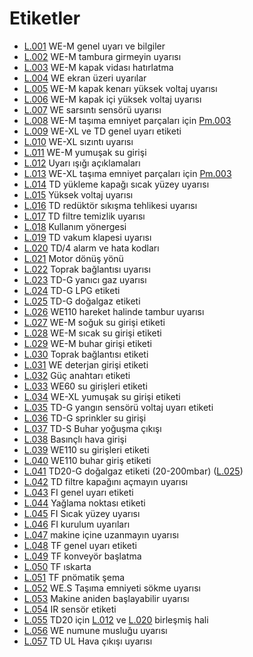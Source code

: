 # Etiketler

* [L.001](L.001.md) WE-M genel uyarı ve bilgiler
* [L.002](L.002.md) WE-M tambura girmeyin uyarısı
* [L.003](L.003.md) WE-M kapak vidası hatırlatma
* [L.004](L.004.md) WE ekran üzeri uyarılar
* [L.005](L.005.md) WE-M kapak kenarı yüksek voltaj uyarısı
* [L.006](L.006.md) WE-M kapak içi yüksek voltaj uyarısı
* [L.007](L.007.md) WE sarsıntı sensörü uyarısı
* [L.008](L.008.md) WE-M taşıma emniyet parçaları için [Pm.003](../pict/Pm.003.svg)
* [L.009](L.009.md) WE-XL ve TD genel uyarı etiketi
* [L.010](L.010.md) WE-XL sızıntı uyarısı
* [L.011](L.011.md) WE-M yumuşak su girişi
* [L.012](L.012.md) Uyarı ışığı açıklamaları
* [L.013](L.013.md) WE-XL taşıma emniyet parçaları için [Pm.003](../pict/Pm.003.svg)
* [L.014](L.014.md) TD yükleme kapağı sıcak yüzey uyarısı
* [L.015](L.015.md) Yüksek voltaj uyarısı
* [L.016](L.016.md) TD redüktör sıkışma tehlikesi uyarısı
* [L.017](L.017.md) TD filtre temizlik uyarısı
* [L.018](L.018.md) Kullanım yönergesi
* [L.019](L.019.md) TD vakum klapesi uyarısı
* [L.020](L.020.md) TD/4 alarm ve hata kodları
* [L.021](L.021.md) Motor dönüş yönü
* [L.022](L.022.md) Toprak bağlantısı uyarısı
* [L.023](L.023.md) TD-G yanıcı gaz uyarısı
* [L.024](L.024.md) TD-G LPG etiketi
* [L.025](L.025.md) TD-G doğalgaz etiketi
* [L.026](L.026.md) WE110 hareket halinde tambur uyarısı
* [L.027](L.027.md) WE-M soğuk su girişi etiketi
* [L.028](L.028.md) WE-M sıcak su girişi etiketi
* [L.029](L.029.md) WE-M buhar girişi etiketi
* [L.030](L.030.md) Toprak bağlantısı etiketi
* [L.031](L.031.md) WE deterjan girişi etiketi
* [L.032](L.032.md) Güç anahtarı etiketi
* [L.033](L.033.md) WE60 su girişleri etiketi
* [L.034](L.034.md) WE-XL yumuşak su girişi etiketi
* [L.035](L.035.md) TD-G yangın sensörü voltaj uyarı etiketi
* [L.036](L.036.md) TD-G sprinkler su girişi
* [L.037](L.037.md) TD-S Buhar yoğuşma çıkışı
* [L.038](L.038.md) Basınçlı hava girişi
* [L.039](L.039.md) WE110 su girişleri etiketi
* [L.040](L.040.md) WE110 buhar giriş etiketi
* [L.041](L.041.md) TD20-G doğalgaz etiketi (20-200mbar) ([L.025](L.025.md))
* [L.042](L.042.md) TD filtre kapağını açmayın uyarısı
* [L.043](L.043.md) FI genel uyarı etiketi
* [L.044](L.044.md) Yağlama noktası etiketi
* [L.045](L.045.md) FI Sıcak yüzey uyarısı
* [L.046](L.046.md) FI kurulum uyarıları
* [L.047](L.047.md) makine içine uzanmayın uyarısı
* [L.048](L.048.md) TF genel uyarı etiketi
* [L.049](L.049.md) TF konveyör başlatma
* [L.050](L.050.md) TF ıskarta
* [L.051](L.051.md) TF pnömatik şema
* [L.052](L.052.md) WE.S Taşıma emniyeti sökme uyarısı
* [L.053](L.053.md) Makine aniden başlayabilir uyarısı
* [L.054](L.054.md) IR sensör etiketi
* [L.055](L.055.md) TD20 için [L.012](L.012.md) ve [L.020](L.020.md) birleşmiş hali
* [L.056](L.056.md) WE numune musluğu uyarısı
* [L.057](L.057.md) TD UL Hava çıkışı uyarısı

